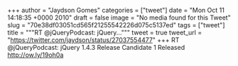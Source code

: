
+++
author = "Jaydson Gomes"
categories = ["tweet"]
date = "Mon Oct 11 14:18:35 +0000 2010"
draft = false
image = "No media found for this Tweet"
slug = "70e38df03051cd565f21255542226d075c5137ed"
tags = ["tweet"]
title = """RT @jQueryPodcast: jQuery..."""
tweet = true
tweet_url = "https://twitter.com/jaydson/status/27037554477"
+++
RT @jQueryPodcast: jQuery 1.4.3 Release Candidate 1 Released http://ow.ly/19oh0a
